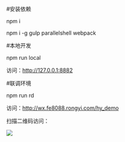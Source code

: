 #安装依赖

npm i

npm i -g gulp parallelshell webpack 

#本地开发

npm run local

访问：http://127.0.0.1:8882

#联调环境

npm run rd

访问：http://wx.fe8088.rongyi.com/hy_demo

扫描二维码访问：

![](http://img0.t.rongyi.com/123456789012345678901234/20170427/ea127942a2b340121c817f341481f5f7.png)

